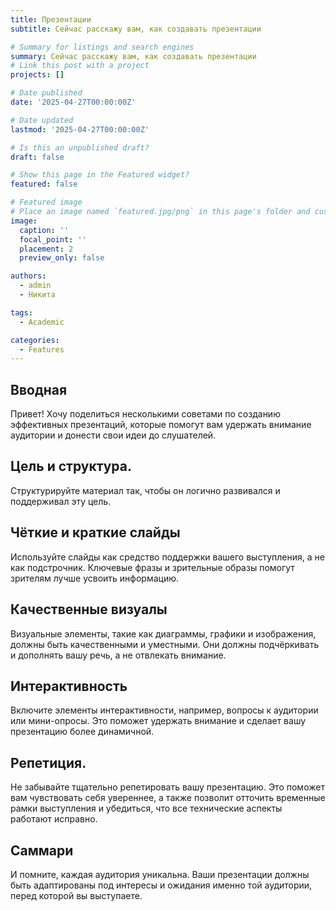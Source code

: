 ```yaml
---
title: Презентации
subtitle: Сейчас расскажу вам, как создавать презентации

# Summary for listings and search engines
summary: Сейчас расскажу вам, как создавать презентации
# Link this post with a project
projects: []

# Date published
date: '2025-04-27T00:00:00Z'

# Date updated
lastmod: '2025-04-27T00:00:00Z'

# Is this an unpublished draft?
draft: false

# Show this page in the Featured widget?
featured: false

# Featured image
# Place an image named `featured.jpg/png` in this page's folder and customize its options here.
image:
  caption: ''
  focal_point: ''
  placement: 2
  preview_only: false

authors:
  - admin
  - Никита

tags:
  - Academic

categories:
  - Features
---
```


## Вводная

Привет! Хочу поделиться несколькими советами по созданию эффективных презентаций, которые помогут вам удержать внимание аудитории и донести свои идеи до слушателей.

## Цель и структура.

Структурируйте материал так, чтобы он логично развивался и поддерживал эту цель.

## Чёткие и краткие слайды

Используйте слайды как средство поддержки вашего выступления, а не как подстрочник. Ключевые фразы и зрительные образы помогут зрителям лучше усвоить информацию.

## Качественные визуалы

Визуальные элементы, такие как диаграммы, графики и изображения, должны быть качественными и уместными. Они должны подчёркивать и дополнять вашу речь, а не отвлекать внимание.

## Интерактивность

Включите элементы интерактивности, например, вопросы к аудитории или мини-опросы. Это поможет удержать внимание и сделает вашу презентацию более динамичной.

## Репетиция. 

Не забывайте тщательно репетировать вашу презентацию. Это поможет вам чувствовать себя увереннее, а также позволит отточить временные рамки выступления и убедиться, что все технические аспекты работают исправно.


## Саммари

И помните, каждая аудитория уникальна. Ваши презентации должны быть адаптированы под интересы и ожидания именно той аудитории, перед которой вы выступаете.

